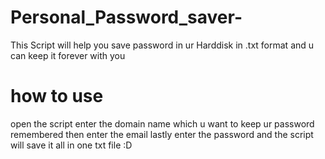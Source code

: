 # Personal_Password_saver-
This Script will help you save password in ur Harddisk in .txt format and u can keep it forever with you 

# how to use
open the script 
enter the domain name which u want to keep ur password remembered 
then enter the email 
lastly enter the password 
and the script will save it all in one txt file :D 
